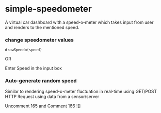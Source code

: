 # simple-speedometer
A virtual car dashboard with a speed-o-meter which takes input from user and renders to the mentioned speed.

### change speedometer values
```
drawSpeedo(speed)
```

OR

Enter Speed in the input box

### Auto-generate random speed
Similar to rendering speed-o-meter fluctuation in real-time using GET/POST HTTP Request using data from a sensor/server

Uncomment 165 and Comment 166
![]

